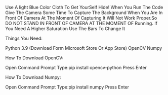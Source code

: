 Use A light Blue Color Cloth To Get YourSelf Hide!
When You Run The Code Give The Camera Some Time To Capture The Background
When You Are In Front Of Camera At The Moment Of Capturing It Will Not Work Proper.So DO NOT STAND IN FRONT OF CAMERA AT THE MOMENT OF Running.
If You Need A Higher Saturation Use The Bars To Change It

Things You Need:

Python 3.9 (Download Form Microsoft Store Or App Store)
OpenCV
Numpy

How To Download OpenCV:

Open Command Prompt
Type:pip install opencv-python
Press Enter

How To Download Numpy:

Open Command Prompt
Type:pip install numpy
Press Enter


